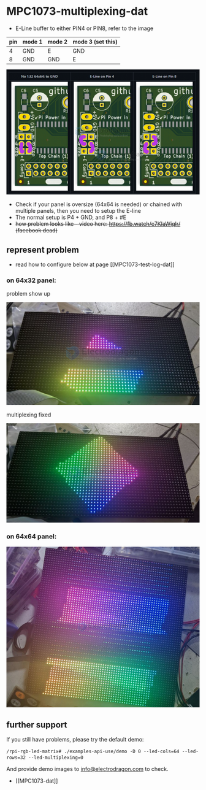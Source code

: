 
# MPC1073-multiplexing-dat


* E-Line buffer to either PIN4 or PIN8, refer to the image

| pin | mode 1 | mode 2 | mode 3 (set this) |
| --- | ------ | ------ | ----------------- |
| 4   | GND    | E      | GND               |
| 8   | GND    | GND    | E                 |


![](2024-11-07-17-27-56.png)

* Check if your panel is oversize (64x64 is needed) or chained with multiple panels, then you need to setup the E-line
* The normal setup is P4 + GND, and P8 + #E
* ~~how problem looks like - video here: https://fb.watch/c7KIaWjqIr/ (facebook dead)~~

## represent problem 

- read how to configure below at page [[MPC1073-test-log-dat]]

### on 64x32 panel: 

problem show up 

![](2024-11-07-17-48-43.png)

multiplexing fixed 

![](2024-11-07-17-48-53.png)


### on 64x64 panel: 

![](2024-11-07-17-41-31.png)

## further support 

If you still have problems, please try the default demo: 

    /rpi-rgb-led-matrix# ./examples-api-use/demo -D 0 --led-cols=64 --led-rows=32 --led-multiplexing=0 

And provide demo images to info@electrodragon.com to check.


- [[MPC1073-dat]]